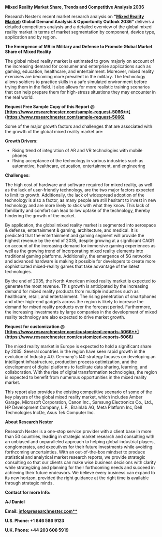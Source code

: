 ﻿**Mixed Reality Market Share, Trends and Competitive Analysis 2036**

Research Nester’s recent market research analysis on **“[Mixed Reality Market](https://www.researchnester.com/reports/mixed-reality-market/5066): Global Demand Analysis & Opportunity Outlook 2036”** delivers a detailed competitors analysis and a detailed overview of the global mixed reality market in terms of market segmentation by component, device type, application and by region. 

**The Emergence of MR in Military and Defense to Promote Global Market Share of Mixed Reality**

The global mixed reality market is estimated to grow majorly on account of the increasing demand for consumer and enterprise applications such as gaming, education, healthcare, and entertainment. Moreover, mixed reality exercises are becoming more prevalent in the military. The technology allows soldiers to practice skills in a safe simulated environment before trying them in the field. It also allows for more realistic training scenarios that can help prepare them for high-stress situations they may encounter in the real world. 

**Request Free Sample Copy of this Report @ [https://www.researchnester.com/sample-request-5066**](https://www.researchnester.com/sample-request-5066)**

Some of the major growth factors and challenges that are associated with the growth of the global mixed reality market are: 

**Growth Drivers:**

- Rising trend of integration of AR and VR technologies with mobile phones
- Rising acceptance of the technology in various industries such as automotive, healthcare, education, entertainment, and engineering

**Challenges:**

The high cost of hardware and software required for mixed reality, as well as the lack of user-friendly technology, are the two major factors expected to limit its growth. Additionally, the lack of widespread adoption of the technology is also a factor, as many people are still hesitant to invest in new technology and are more likely to stick with what they know. This lack of familiarity and comfort can lead to low uptake of the technology, thereby hindering the growth of the market.

By application, the global mixed reality market is segmented into aerospace & defense, entertainment & gaming, architecture, and medical. It is predicted that the entertainment and gaming segment will provide the highest revenue by the end of 2035, despite growing at a significant CAGR on account of the increasing demand for immersive gaming experiences as well as the growing trend of incorporating mixed reality elements into traditional gaming platforms. Additionally, the emergence of 5G networks and advanced hardware is making it possible for developers to create more sophisticated mixed-reality games that take advantage of the latest technologies.

By the end of 2035, the North American mixed reality market is expected to generate the most revenue. This growth is anticipated by the increasing demand for mixed reality products from multiple industries such as healthcare, retail, and entertainment. The rising penetration of smartphones and other high-end gadgets across the region is likely to increase the demand for mixed reality products over the forecast period. Furthermore, the increasing investments by large companies in the development of mixed reality technology are also expected to drive market growth.

**Request for customization @ [https://www.researchnester.com/customized-reports-5066**](https://www.researchnester.com/customized-reports-5066)**

The mixed reality market in Europe is expected to hold a significant share by 2035. Several countries in the region have seen rapid growth in the evolution of Industry 4.0. Germany's I40 strategy focuses on developing an intelligent infrastructure, production process optimization, and the development of digital platforms to facilitate data sharing, learning, and collaboration. With the rise of digital transformation technologies, the region is expected to benefit from numerous opportunities in the mixed reality market.

This report also provides the existing competitive scenario of some of the key players of the global mixed reality market, which includes Amber Garage, Microsoft Corporation, Canon Inc., Samsung Electronics Co., Ltd., HP Development Company, L.P., Brainlab AG, Meta Platform Inc, Dell Technologies IncDe, Asus Tek Computer Inc.  

<a name="_hlk171070200"></a>**About Research Nester**

Research Nester is a one-stop service provider with a client base in more than 50 countries, leading in strategic market research and consulting with an unbiased and unparalleled approach to helping global industrial players, conglomerates, and executives for their future investments while avoiding forthcoming uncertainties. With an out-of-the-box mindset to produce statistical and analytical market research reports, we provide strategic consulting so that our clients can make wise business decisions with clarity while strategizing and planning for their forthcoming needs and succeed in achieving their future endeavors. We believe every business can expand to its new horizon, provided the right guidance at the right time is available through strategic minds.

**Contact for more Info:**

**AJ Daniel**

**Email: [info@researchnester.com**](mailto:info@researchnester.com)**

**U.S. Phone: +1 646 586 9123** 

**U.K. Phone: +44 203 608 5919**
